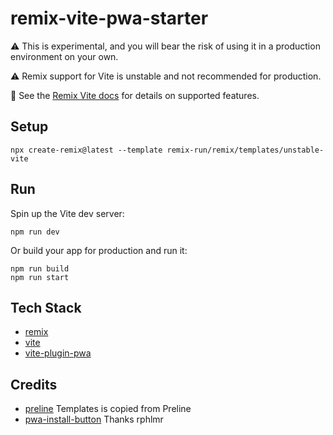 # remix-vite-pwa-starter

⚠️ This is experimental, and you will bear the risk of using it in a production environment on your own.

⚠️ Remix support for Vite is unstable and not recommended for production.

📖 See the [Remix Vite docs][remix-vite-docs] for details on supported features.

## Setup

```shellscript
npx create-remix@latest --template remix-run/remix/templates/unstable-vite
```

## Run

Spin up the Vite dev server:

```shellscript
npm run dev
```

Or build your app for production and run it:

```shellscript
npm run build
npm run start
```

[remix-vite-docs]: https://remix.run/docs/en/main/future/vite

## Tech Stack

- [remix](https://remix.run)
- [vite](https://vitejs.dev)
- [vite-plugin-pwa](https://vite-pwa-org.netlify.app/)

## Credits

- [preline](https://preline.co/examples.html) Templates is copied from Preline
- [pwa-install-button](https://x.com/rphlmr/status/1719302348814651810?s=20) Thanks rphlmr
